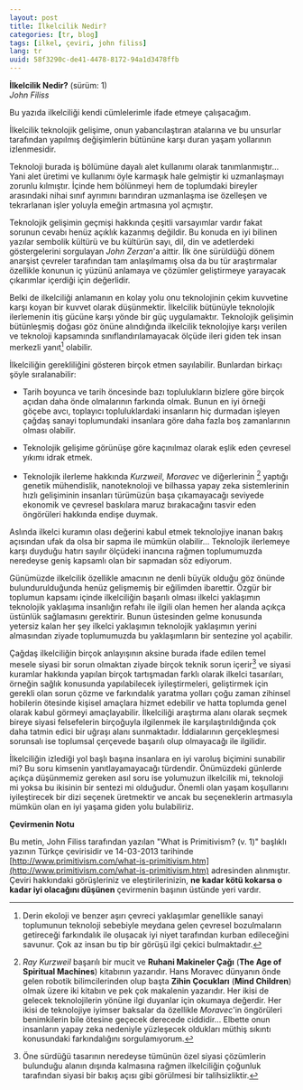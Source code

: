 ```yaml
---
layout: post
title: İlkelcilik Nedir?
categories: [tr, blog]
tags: [ilkel, çeviri, john filiss]
lang: tr
uuid: 58f3290c-de41-4478-8172-94a1d3478ffb
---
```


**İlkelcilik Nedir?** (sürüm: 1)  
*John Filiss*

Bu yazıda ilkelciliği kendi cümlelerimle ifade etmeye çalışacağım.

İlkelcilik teknolojik gelişime, onun yabancılaştıran atalarına ve bu unsurlar
tarafından yapılmış değişimlerin bütününe karşı duran yaşam yollarının
izlenmesidir.

Teknoloji burada iş bölümüne dayalı alet kullanımı olarak tanımlanmıştır... Yani
alet üretimi ve kullanımı öyle karmaşık hale gelmiştir ki uzmanlaşmayı zorunlu
kılmıştır. İçinde hem bölünmeyi hem de toplumdaki bireyler arasındaki nihai
sınıf ayrımını barındıran uzmanlaşma ise özelleşen ve tekrarlanan işler yoluyla
emeğin artmasına yol açmıştır.

Teknolojik gelişimin geçmişi hakkında çeşitli varsayımlar vardır fakat sorunun
cevabı henüz açıklık kazanmış değildir. Bu konuda en iyi bilinen yazılar
sembolik kültürü ve bu kültürün sayı, dil, din ve adetlerdeki göstergelerini
sorgulayan *John Zerzan*'a aittir. İlk öne sürüldüğü dönem anarşist çevreler
tarafından tam anlaşılmamış olsa da bu tür araştırmalar özellikle konunun
iç yüzünü anlamaya ve çözümler geliştirmeye yarayacak çıkarımlar içerdiği için
değerlidir.

Belki de ilkelciliği anlamanın en kolay yolu onu teknolojinin çekim kuvvetine
karşı koyan bir kuvvet olarak düşünmektir. İlkelcilik bütünüyle teknolojik
ilerlemenin itiş gücüne karşı yönde bir güç uygulamaktır. Teknolojik gelişimin
bütünleşmiş doğası göz önüne alındığında ilkelcilik teknolojiye karşı verilen
ve teknoloji kapsamında sınıflandırılamayacak ölçüde ileri giden tek insan
merkezli yanıt[^1] olabilir.

İlkelciliğin gerekliliğini gösteren birçok etmen sayılabilir. Bunlardan birkaçı
şöyle sıralanabilir:

- Tarih boyunca ve tarih öncesinde bazı toplulukların bizlere göre birçok açıdan
  daha önde olmalarının farkında olmak. Bunun en iyi örneği göçebe
  avcı, toplayıcı topluluklardaki insanların hiç durmadan işleyen çağdaş sanayi
  toplumundaki insanlara göre daha fazla boş zamanlarının olması olabilir.

- Teknolojik gelişime görünüşe göre kaçınılmaz olarak eşlik eden çevresel yıkımı
  idrak etmek.

- Teknolojik ilerleme hakkında *Kurzweil*, *Moravec* ve diğerlerinin [^2] yaptığı
  genetik mühendislik, nanoteknoloji ve bilhassa yapay zeka sistemlerinin hızlı
  gelişiminin insanları türümüzün başa çıkamayacağı seviyede ekonomik ve
  çevresel baskılara maruz bırakacağını tasvir eden öngörüleri hakkında endişe
  duymak.

Aslında ilkelci kuramın olası değerini kabul etmek teknolojiye inanan bakış
açısından ufak da olsa bir sapma ile mümkün olabilir... Teknolojik ilerlemeye
karşı duyduğu hatırı sayılır ölçüdeki inancına rağmen toplumumuzda neredeyse
geniş kapsamlı olan bir sapmadan söz ediyorum.

Günümüzde ilkelcilik özellikle amacının ne denli büyük olduğu göz önünde
bulundurulduğunda henüz gelişmemiş bir eğilimden ibarettir. Özgür bir toplumun
kapsamı içinde ilkelciliğin başarılı olması ilkelci yaklaşımın teknolojik
yaklaşıma insanlığın refahı ile ilgili olan hemen her alanda açıkça üstünlük
sağlamasını gerektirir. Bunun üstesinden gelme konusunda yetersiz kalan her şey
ilkelci yaklaşımın teknolojik yaklaşımın yerini almasından ziyade toplumumuzda
bu yaklaşımların bir sentezine yol açabilir.

Çağdaş ilkelciliğin birçok anlayışının aksine burada ifade edilen temel mesele
siyasi bir sorun olmaktan ziyade birçok teknik sorun içerir[^3] ve siyasi kuramlar
hakkında yapılan birçok tartışmadan farklı olarak ilkelci tasarıları, örneğin
sağlık konusunda yapılabilecek iyileştirmeleri, geliştirmek için gerekli olan
sorun çözme ve farkındalık yaratma yolları çoğu zaman zihinsel hobilerin
ötesinde kişisel amaçlara hizmet edebilir ve hatta toplumda genel olarak kabul
görmeyi amaçlayabilir. İlkelciliği araştırma alanı olarak seçmek bireye siyasi
felsefelerin birçoğuyla ilgilenmek ile karşılaştırıldığında çok daha tatmin
edici bir uğraşı alanı sunmaktadır. İddialarının gerçekleşmesi sorunsalı ise
toplumsal çerçevede başarılı olup olmayacağı ile ilgilidir.

İlkelciliğin izlediği yol başlı başına insanlara en iyi varoluş biçimini
sunabilir mi? Bu soru kimsenin yanıtlayamayacağı türdendir. Önümüzdeki günlerde
açıkça düşünmemiz gereken asıl soru ise yolumuzun ilkelcilik mi, teknoloji mi
yoksa bu ikisinin bir sentezi mi olduğudur. Önemli olan yaşam koşullarını
iyileştirecek bir dizi seçenek üretmektir ve ancak bu seçeneklerin artmasıyla
mümkün olan en iyi yaşama giden yolu bulabiliriz.

**Çevirmenin Notu**

Bu metin, John Filiss tarafından yazılan "What is Primitivism? (v. 1)" başlıklı
yazının Türkçe çevirisidir ve 14-03-2013 tarihinde
[http://www.primitivism.com/what-is-primitivism.htm](http://www.primitivism.com/what-is-primitivism.htm)
adresinden alınmıştır. Çeviri hakkındaki görüşleriniz ve eleştirilerinizin, **ne
kadar kötü kokarsa o kadar iyi olacağını düşünen** çevirmenin başının üstünde yeri vardır.

[^1]: Derin ekoloji ve benzer aşırı çevreci yaklaşımlar genellikle sanayi toplumunun teknoloji sebebiyle meydana gelen çevresel bozulmaların getireceği farkındalık ile oluşacak iyi niyet tarafından kurban edileceğini savunur. Çok az insan bu tip bir görüşü ilgi çekici bulmaktadır.

[^2]: *Ray Kurzweil* başarılı bir mucit ve **Ruhani Makineler Çağı** (**The Age of Spiritual Machines**) kitabının yazarıdır. Hans Moravec dünyanın önde gelen robotik bilimcilerinden olup başta **Zihin Çocukları** (**Mind Children**) olmak üzere iki kitabın ve pek çok makalenin yazarıdır. Her ikisi de gelecek teknolojilerin yönüne ilgi duyanlar için okumaya değerdir. Her ikisi de teknolojiye iyimser baksalar da özellikle *Moravec*'in öngörüleri benimkilerin bile ötesine geçecek derecede ciddidir... Elbette onun insanların yapay zeka nedeniyle yüzleşecek oldukları müthiş sıkıntı konusundaki farkındalığını sorgulamıyorum.

[^3]: Öne sürdüğü tasarının neredeyse tümünün özel siyasi çözümlerin bulunduğu alanın dışında kalmasına rağmen ilkelciliğin çoğunluk tarafından siyasi bir bakış açısı gibi görülmesi bir talihsizliktir.
